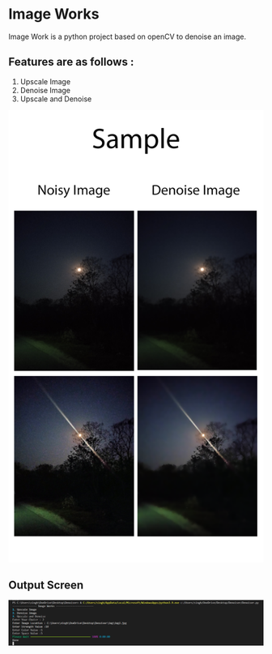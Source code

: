 # Image Works

Image Work is a python project based on openCV to denoise an image.

## Features are as follows :

1. Upscale Image 
2. Denoise Image 
3. Upscale and Denoise

![Samples](img/Samples.png)

## Output Screen
![Ouput](img/output%20screen.png)
